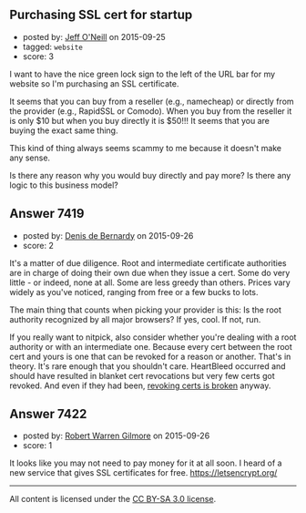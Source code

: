 ## Purchasing SSL cert for startup

- posted by: [Jeff O'Neill](https://stackexchange.com/users/46273/jeff-o-neill) on 2015-09-25
- tagged: `website`
- score: 3

I want to have the nice green lock sign to the left of the URL bar for my website so I'm purchasing an SSL certificate.

It seems that you can buy from a reseller (e.g., namecheap) or directly from the provider (e.g., RapidSSL or Comodo).  When you buy from the reseller it is only $10 but when you buy directly it is $50!!!  It seems that you are buying the exact same thing.

This kind of thing always seems scammy to me because it doesn't make any sense.

Is there any reason why you would buy directly and pay more?  Is there any logic to this business model?



## Answer 7419

- posted by: [Denis de Bernardy](https://stackexchange.com/users/182468/denis-de-bernardy) on 2015-09-26
- score: 2

It's a matter of due diligence. Root and intermediate certificate authorities are in charge of doing their own due when they issue a cert. Some do very little - or indeed, none at all. Some are less greedy than others. Prices vary widely as you've noticed, ranging from free or a few bucks to lots.

The main thing that counts when picking your provider is this: Is the root authority recognized by all major browsers? If yes, cool. If not, run.

If you really want to nitpick, also consider whether you're dealing with a root authority or with an intermediate one. Because every cert between the root cert and yours is one that can be revoked for a reason or another. That's in theory. It's rare enough that you shouldn't care. HeartBleed occurred and should have resulted in blanket cert revocations but very few certs got revoked. And even if they had been, [revoking certs is broken](http://news.netcraft.com/archives/2013/05/13/how-certificate-revocation-doesnt-work-in-practice.html) anyway.


## Answer 7422

- posted by: [Robert Warren Gilmore](https://stackexchange.com/users/335394/robert-warren-gilmore) on 2015-09-26
- score: 1

It looks like you may not need to pay money for it at all soon. I heard of a new service that gives SSL certificates for free. https://letsencrypt.org/



---

All content is licensed under the [CC BY-SA 3.0 license](https://creativecommons.org/licenses/by-sa/3.0/).
